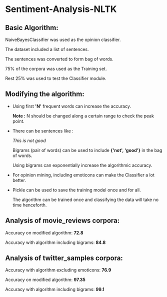 # Sentiment-Analysis-NLTK

## Basic Algorithm:

NaiveBayesClassifier was used as the opinion classifier.

The dataset included a list of sentences.

The sentences was converted to form bag of words.

75% of the corpora was used as the Training set.

Rest 25% was used to test the Classifier module.


## Modifying the algorithm:

*   Using first __'N'__ frequent words can increase the accuracy.

    __Note :__ N should be changed along a certain range to check the peak point.

*   There can be sentences like : 

    *This is not good*

    Bigrams (pair of words) can be used to include __{'not', 'good'}__ in the bag of words.

    Using bigrams can exponentially increase the algorithmic accuracy.

*   For opinion mining, including emoticons can make the Classifier a lot better.

*   Pickle can be used to save the training model once and for all.
    
    The algorithm can be trained once and classifying the data will take no time henceforth.


## Analysis of movie_reviews corpora:

Accuracy on modified algorithm: __72.8__

Accuracy with algorithm including bigrams: __84.8__


## Analysis of twitter_samples corpora:

Accuracy with algorithm excluding emoticons: __76.9__

Accuracy on modified algorithm: __97.35__

Accuracy with algorithm including bigrams: __99.1__
